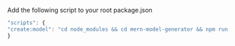 Add the following script to your root package.json

```javascript
"scripts": {
"create:model": "cd node_modules && cd mern-model-generator && npm run create:model"
}
```
